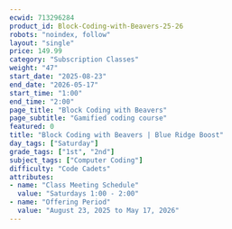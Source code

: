 ```yaml
---
ecwid: 713296284
product_id: Block-Coding-with-Beavers-25-26
robots: "noindex, follow"
layout: "single"
price: 149.99
category: "Subscription Classes"
weight: "47"
start_date: "2025-08-23"
end_date: "2026-05-17"
start_time: "1:00"
end_time: "2:00"
page_title: "Block Coding with Beavers"
page_subtitle: "Gamified coding course"
featured: 0
title: "Block Coding with Beavers | Blue Ridge Boost"
day_tags: ["Saturday"]
grade_tags: ["1st", "2nd"]
subject_tags: ["Computer Coding"]
difficulty: "Code Cadets"
attributes:
- name: "Class Meeting Schedule"
  value: "Saturdays 1:00 - 2:00"
- name: "Offering Period"
  value: "August 23, 2025 to May 17, 2026"
---
```

